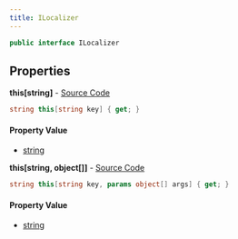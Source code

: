 ```yaml
---
title: ILocalizer
---
```


```csharp
public interface ILocalizer
```

## Properties

**this[string]** - [Source Code](https://github.com/swiftly-solution/swiftlys2/blob/main/managed/src/SwiftlyS2.Shared/Modules/Translations/ILocalizer.cs#L14)

```csharp
string this[string key] { get; }
```

#### Property Value

- [string](https://learn.microsoft.com/dotnet/api/system.string)

**this[string, object[]]** - [Source Code](https://github.com/swiftly-solution/swiftlys2/blob/main/managed/src/SwiftlyS2.Shared/Modules/Translations/ILocalizer.cs#L22)

```csharp
string this[string key, params object[] args] { get; }
```

#### Property Value

- [string](https://learn.microsoft.com/dotnet/api/system.string)

